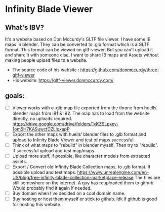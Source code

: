 # Infinity Blade Viewer 
## What's IBV?
It's a website based on Don Mccurdy's GLTF file viewer. I have some IB maps in blender. They can be converted to .glb format which is a GLTF format.
This format can be viewed on gltf-viewer. But you can't upload it and share it with someone else. I want to share IB maps and Assets without making people upload files to a website. 
- The source code of his website : https://github.com/donmccurdy/three-gltf-viewer 
- His website: https://gltf-viewer.donmccurdy.com/

## goals:
- [ ] Viewer works with a .glb map file exported from the throne from 
huells' blender maps from IB1 & IB2. The map has to load from the website directly, no uploads required.
https://drive.google.com/drive/folders/1xKZSLpxey-1om5H7KASuwctDZLlpxapP
- [ ] Export the other maps with huells' blender files to .glb format and upload to Infinity Blade Viewer and test of maps successful.
- [ ] Think of what maps to "rebuild" in blender myself. Then try to "rebuild". If successful upload and test map/maps. 
- [ ] Upload more stuff, if possible, like character models from extracted assets.
- [ ] Export / Convert old Infinity Blade Collection maps, to .glb format. If possible upload and test maps.
      https://www.unrealengine.com/en-US/blog/free-infinity-blade-collection-marketplace-release
      The files are still somewhere on the internet. A guy has reuploaded them to github. Would probably find it again if needed.
- [ ] Buy domain when I've decided on a cool domain name.
- [ ] Buy hosting or host them myself or stick to github. Idk if github is good for hosting this website.
